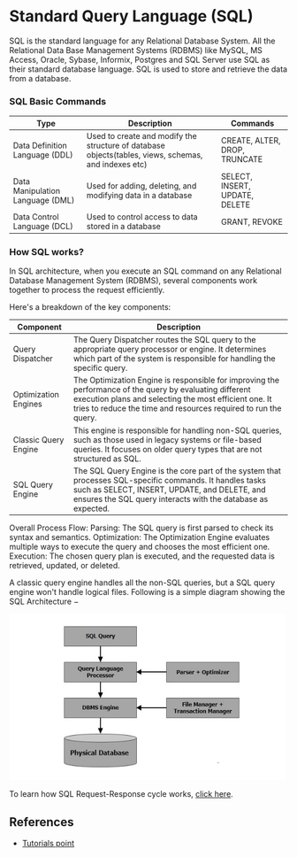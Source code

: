 # Standard Query Language (SQL)

SQL is the standard language for any Relational Database System. All the Relational Data Base Management Systems (RDBMS) like MySQL, MS Access, Oracle, Sybase, Informix, Postgres and SQL Server use SQL as their standard database language. SQL is used to store and retrieve the data from a database. 

### SQL Basic Commands 

| Type | Description | Commands |
|------|-------------|----------|
| Data Definition Language (DDL) | Used to create and modify the structure of database objects(tables, views, schemas, and indexes etc) | CREATE, ALTER, DROP, TRUNCATE |
| Data Manipulation Language (DML) | Used for adding, deleting, and modifying data in a database | SELECT, INSERT, UPDATE, DELETE |
| Data Control Language (DCL) | Used to control access to data stored in a database | GRANT, REVOKE |

### How SQL works?

In SQL architecture, when you execute an SQL command on any Relational Database Management System (RDBMS), several components work together to process the request efficiently. 

Here's a breakdown of the key components:

| Component | Description |
|-----------|-------------|
| Query Dispatcher | The Query Dispatcher routes the SQL query to the appropriate query processor or engine. It determines which part of the system is responsible for handling the specific query. |
| Optimization Engines | The Optimization Engine is responsible for improving the performance of the query by evaluating different execution plans and selecting the most efficient one. It tries to reduce the time and resources required to run the query. |
| Classic Query Engine | This engine is responsible for handling non-SQL queries, such as those used in legacy systems or file-based queries. It focuses on older query types that are not structured as SQL. |
| SQL Query Engine | The SQL Query Engine is the core part of the system that processes SQL-specific commands. It handles tasks such as SELECT, INSERT, UPDATE, and DELETE, and ensures the SQL query interacts with the database as expected. |

Overall Process Flow:
Parsing: The SQL query is first parsed to check its syntax and semantics.
Optimization: The Optimization Engine evaluates multiple ways to execute the query and chooses the most efficient one.
Execution: The chosen query plan is executed, and the requested data is retrieved, updated, or deleted.

A classic query engine handles all the non-SQL queries, but a SQL query engine won't handle logical files. Following is a simple diagram showing the SQL Architecture −

<img src="./images/sql-architecture.jpg" height="300" width="500">

To learn how SQL Request-Response cycle works, [click here](./Notes/how_sql_works.md).




## References
- [Tutorials point](https://www.tutorialspoint.com/sql/index.htm)